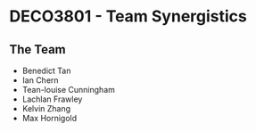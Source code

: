 # DECO3801 - Team Synergistics

<h2>The Team</h2>

<ul>
  <li>Benedict Tan</li>
  <li>Ian Chern</li>
  <li>Tean-louise Cunningham</li>
  <li>Lachlan Frawley</li>
  <li>Kelvin Zhang</li>
  <li>Max Hornigold</li>
</ul>
